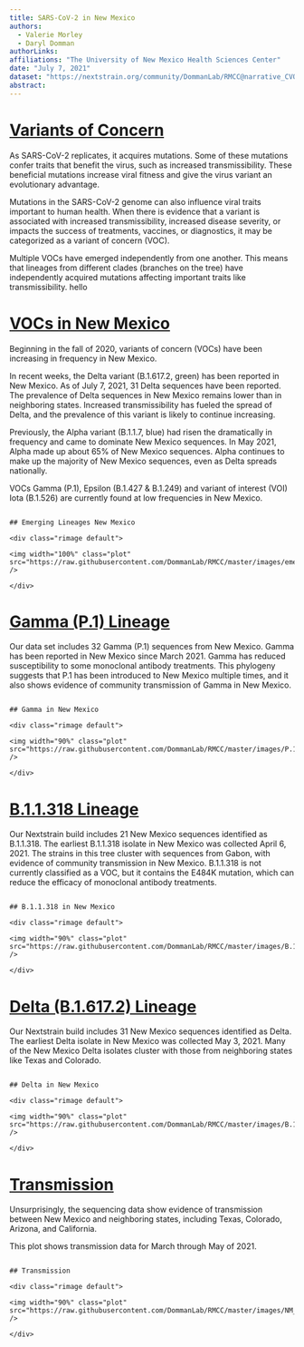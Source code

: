 ```yaml
---
title: SARS-CoV-2 in New Mexico
authors: 
  - Valerie Morley
  - Daryl Domman
authorLinks: 
affiliations: "The University of New Mexico Health Sciences Center"
date: "July 7, 2021"
dataset: "https://nextstrain.org/community/DommanLab/RMCC@narrative_CVO/ncov/NM"
abstract: 
---
```



# [Variants of Concern](https://nextstrain.org/community/DommanLab/RMCC@narrative_CVO/ncov/NM?c=emerging_lineage&d=tree&f_division=New%20Mexico&p=full)

As SARS-CoV-2 replicates, it acquires mutations. Some of these mutations confer traits that benefit the virus, such as increased transmissibility. 
These beneficial mutations increase viral fitness and give the virus variant an evolutionary advantage.

Mutations in the SARS-CoV-2 genome can also influence viral traits important to human health. 
When there is evidence that a variant is associated with increased transmissibility, increased disease severity, or impacts the success of treatments, vaccines, or diagnostics, it may be categorized as a variant of concern (VOC).

Multiple VOCs have emerged independently from one another. This means that lineages from different clades (branches on the tree) have independently acquired mutations affecting important traits like transmissibility. hello

# [VOCs in New Mexico](https://nextstrain.org/community/DommanLab/RMCC@narrative_CVO/ncov/NM)

Beginning in the fall of 2020, variants of concern (VOCs) have been increasing in frequency in New Mexico.

In recent weeks, the Delta variant (B.1.617.2, green) has been reported in New Mexico. As of July 7, 2021, 31 Delta sequences have been reported. The prevalence of Delta sequences in New Mexico remains lower than in neighboring states. Increased transmissibility has fueled the spread of Delta, and the prevalence of this variant is likely to continue increasing.

Previously, the Alpha variant (B.1.1.7, blue) had risen the dramatically in frequency and came to dominate New Mexico sequences. In May 2021, Alpha made up about 65% of New Mexico sequences. Alpha continues to make up the majority of New Mexico sequences, even as Delta spreads nationally.

VOCs Gamma (P.1), Epsilon (B.1.427 & B.1.249) and variant of interest (VOI) Iota (B.1.526) are currently found at low frequencies in New Mexico.

```auspiceMainDisplayMarkdown

## Emerging Lineages New Mexico

<div class="rimage default">

<img width="100%" class="plot" src="https://raw.githubusercontent.com/DommanLab/RMCC/master/images/emerging_lineage_frequencies_NM.png" />

</div>

```

# [Gamma (P.1) Lineage](https://nextstrain.org/community/DommanLab/RMCC@narrative_CVO/ncov/NM)

Our data set includes 32 Gamma (P.1) sequences from New Mexico. Gamma has been reported in New Mexico since March 2021. 
Gamma has reduced susceptibility to some monoclonal antibody treatments. This phylogeny suggests that P.1 has been introduced to New Mexico
multiple times, and it also shows evidence of community transmission of Gamma in New Mexico.

```auspiceMainDisplayMarkdown

## Gamma in New Mexico

<div class="rimage default">

<img width="90%" class="plot" src="https://raw.githubusercontent.com/DommanLab/RMCC/master/images/P.1_NM.png" />

</div>

```

# [B.1.1.318 Lineage](https://nextstrain.org/community/DommanLab/RMCC@narrative_CVO/ncov/NM)

Our Nextstrain build includes 21 New Mexico sequences identified as B.1.1.318. The earliest B.1.1.318 isolate in New Mexico was collected April 6, 2021. The strains in this tree cluster with sequences from Gabon, with evidence of community transmission in New Mexico. B.1.1.318 is not currently classified as a VOC, but it contains the E484K mutation, which can reduce the efficacy of monoclonal antibody treatments.

```auspiceMainDisplayMarkdown

## B.1.1.318 in New Mexico

<div class="rimage default">

<img width="90%" class="plot" src="https://raw.githubusercontent.com/DommanLab/RMCC/master/images/B.1.1.318_NM.png" />

</div>

```

# [Delta (B.1.617.2) Lineage](https://nextstrain.org/community/DommanLab/RMCC@narrative_CVO/ncov/NM)

Our Nextstrain build includes 31 New Mexico sequences identified as Delta. The earliest Delta isolate in New Mexico was collected May 3, 2021. Many of the New Mexico Delta isolates cluster with those from neighboring states like Texas and Colorado.

```auspiceMainDisplayMarkdown

## Delta in New Mexico

<div class="rimage default">

<img width="90%" class="plot" src="https://raw.githubusercontent.com/DommanLab/RMCC/master/images/B.1.617.2_NM.png" />

</div>

```

# [Transmission](https://nextstrain.org/community/DommanLab/RMCC@narrative_CVO/ncov/NM)

Unsurprisingly, the sequencing data show evidence of transmission between New Mexico and neighboring states, including Texas, Colorado, Arizona, and California.

This plot shows transmission data for March through May of 2021.

```auspiceMainDisplayMarkdown

## Transmission

<div class="rimage default">

<img width="90%" class="plot" src="https://raw.githubusercontent.com/DommanLab/RMCC/master/images/NM_transmission.png" />

</div>

```
